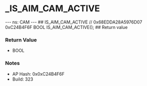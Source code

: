 # _IS_AIM_CAM_ACTIVE

--- ns: CAM --- ## IS_AIM_CAM_ACTIVE  // 0x68EDDA28A5976D07 0xC24B4F6F BOOL IS_AIM_CAM_ACTIVE();   ## Return value

### Return Value
* BOOL

### Notes
* AP Hash: 0x0xC24B4F6F
* Build: 323

